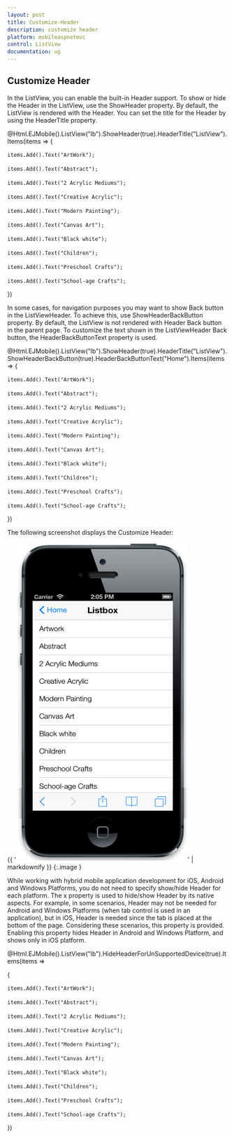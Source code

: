 ```yaml
---
layout: post
title: Customize-Header
description: customize header
platform: mobileaspnetmvc
control: ListView
documentation: ug
---
```


## Customize Header

In the ListView, you can enable the built-in Header support. To show or hide the Header in the ListView, use the ShowHeader property. By default, the ListView is rendered with the Header. You can set the title for the Header by using the HeaderTitle property.





@Html.EJMobile().ListView("lb").ShowHeader(true).HeaderTitle("ListView").Items(items => {    

    items.Add().Text("ArtWork");

    items.Add().Text("Abstract");

    items.Add().Text("2 Acrylic Mediums");

    items.Add().Text("Creative Acrylic");

    items.Add().Text("Modern Painting");

    items.Add().Text("Canvas Art");

    items.Add().Text("Black white");

    items.Add().Text("Children");

    items.Add().Text("Preschool Crafts");

    items.Add().Text("School-age Crafts");

})





In some cases, for navigation purposes you may want to show Back button in the ListViewHeader. To achieve this, use ShowHeaderBackButton property. By default, the ListView is not rendered with Header Back button in the parent page. To customize the text shown in the ListViewHeader Back button, the HeaderBackButtonText property is used. 





@Html.EJMobile().ListView("lb").ShowHeader(true).HeaderTitle("ListView").ShowHeaderBackButton(true).HeaderBackButtonText("Home").Items(items => {    

    items.Add().Text("ArtWork");

    items.Add().Text("Abstract");

    items.Add().Text("2 Acrylic Mediums");

    items.Add().Text("Creative Acrylic");

    items.Add().Text("Modern Painting");

    items.Add().Text("Canvas Art");

    items.Add().Text("Black white");

    items.Add().Text("Children");

    items.Add().Text("Preschool Crafts");

    items.Add().Text("School-age Crafts");

})



 The following screenshot displays the Customize Header:

{{ '![C:/Users/vincentxavier/Desktop/Work/Documentation/Complete Doc/ListBox/images/ios7_9.png](Customize-Header_images/Customize-Header_img1.png)' | markdownify }}
{:.image }


While working with hybrid mobile application development for iOS, Android and Windows Platforms, you do not need to specify show/hide Header for each platform. The x property is used to hide/show Header by its native aspects. For example, in some scenarios, Header may not be needed for Android and Windows Platforms (when tab control is used in an application), but in iOS, Header is needed since the tab is placed at the bottom of the page. Considering these scenarios, this property is provided. Enabling this property hides Header in Android and Windows Platform, and shows only in iOS platform.





@Html.EJMobile().ListView("lb").HideHeaderForUnSupportedDevice(true).Items(items =>

{    

    items.Add().Text("ArtWork");

    items.Add().Text("Abstract");

    items.Add().Text("2 Acrylic Mediums");

    items.Add().Text("Creative Acrylic");

    items.Add().Text("Modern Painting");

    items.Add().Text("Canvas Art");

    items.Add().Text("Black white");

    items.Add().Text("Children");

    items.Add().Text("Preschool Crafts");

    items.Add().Text("School-age Crafts");

})



